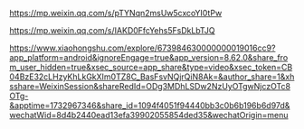 

https://mp.weixin.qq.com/s/pTYNqn2msUw5cxcoYI0tPw

https://mp.weixin.qq.com/s/IAKD0FfcYehs5FsDkLbTJQ

https://www.xiaohongshu.com/explore/673984630000000019016cc9?app_platform=android&ignoreEngage=true&app_version=8.62.0&share_from_user_hidden=true&xsec_source=app_share&type=video&xsec_token=CB04BzE32cLHzyKhLkGkXIm0TZ8C_BasFsvNQjrQiN8Ak=&author_share=1&xhsshare=WeixinSession&shareRedId=ODg3MDhLSDw2NzUyOTgwNjczOTc8OTg-&apptime=1732967346&share_id=1094f4051f94440bb3c0b6b196b6d97d&wechatWid=8d4b2440ead13efa39902055854ded35&wechatOrigin=menu
